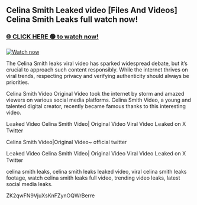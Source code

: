 ## Celina Smith Leaked video [Files And Videos] Celina Smith Leaks full watch now!

### [🌐 CLICK HERE 🟢 to watch now!](https://youleaks.live/)  

[![Watch now](https://camo.githubusercontent.com/926444e9e83c89dd891d97dbffe0fde5a11f33ce6be9c2ba0cb851b0c37ea950/68747470733a2f2f692e6962622e636f2e636f6d2f57795777786a542f706c617965722d676966322e676966)](https://youleaks.live/)

The Celina Smith leaks viral video has sparked widespread debate, but it’s crucial to approach such content responsibly. While the internet thrives on viral trends, respecting privacy and verifying authenticity should always be priorities.

Celina Smith Video Original Video took the internet by storm and amazed viewers on various social media platforms. Celina Smith Video, a young and talented digital creator, recently became famous thanks to this interesting video.

L𝚎aked Video Celina Smith Video| Original Video Viral Video L𝚎aked on X Twitter

Celina Smith Video|Original Video~ official twitter

L𝚎aked Video Celina Smith Video| Original Video Viral Video L𝚎aked on X Twitter

celina smith leaks, celina smith leaks leaked video, viral celina smith leaks footage, watch celina smith leaks full video, trending video leaks, latest social media leaks.

ZK2qwFN9VjuXsKnFZynOQWrBerre
